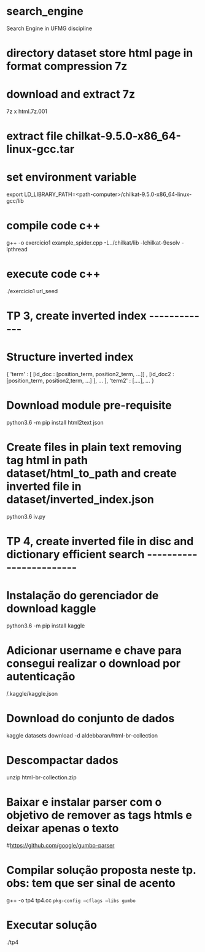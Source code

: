 # search_engine
Search Engine in UFMG discipline 

# directory dataset store html page in format compression 7z
# download and extract 7z
7z x html.7z.001

# extract file chilkat-9.5.0-x86_64-linux-gcc.tar 
# set environment variable
export LD_LIBRARY_PATH=\<path-computer\>/chilkat-9.5.0-x86_64-linux-gcc/lib

# compile code c++
g++ -o exercicio1 example_spider.cpp -L../chilkat/lib -lchilkat-9esolv -lpthread

# execute code c++
./exercicio1 url_seed

# TP 3, create inverted index -------------

# Structure inverted index
{ 'term' : [ [id_doc : [position_term, position2_term, ...]] , [id_doc2 : [position_term, position2,term, ...] ], ...  ], 
   'term2' : [....],
    ...
}

# Download module pre-requisite
python3.6 -m pip install html2text json

# Create files in plain text removing tag html in path dataset/html_to_path and create inverted file in dataset/inverted_index.json
python3.6 iv.py


# TP 4, create inverted file in disc and dictionary efficient search ------------------------

# Instalação do gerenciador de download kaggle
python3.6 -m pip install kaggle

# Adicionar username e chave para consegui realizar o download por autenticação
/.kaggle/kaggle.json

# Download do conjunto de dados
kaggle datasets download -d aldebbaran/html-br-collection

# Descompactar dados
unzip html-br-collection.zip

# Baixar e instalar parser com o objetivo de remover as tags htmls e deixar apenas o texto
#https://github.com/google/gumbo-parser

# Compilar solução proposta neste tp. obs: tem que ser sinal de acento
g++ -o tp4 tp4.cc `pkg-config –cflags –libs gumbo`

# Executar solução
./tp4
